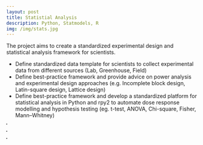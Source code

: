 ```yaml
---
layout: post
title: Statistial Analysis
description: Python, Statmodels, R
img: /img/stats.jpg
---
```


The project aims to create a standardized experimental design and statistical analysis framework for scientists.
- Define standardized data template for scientists to collect experimental data from different sources (Lab, Greenhouse, Field)
- Define best-practice framework and provide advice on power analysis and experimental design approaches (e.g. Incomplete block design, Latin-square design, Lattice design)
- Define best-practice framework and develop a standardized platform for statistical analysis in Python and rpy2 to automate dose response modelling and hypothesis testing (eg. t-test, ANOVA, Chi-square, Fisher, Mann–Whitney)

<div>
	<img class="col" src="{{ site.baseurl }}/img/stats.jpg" alt="" title="Statistical Analysis Pipeline" border="1"/><br/><br/>
	<img class="col" src="{{ site.baseurl }}/img/stats_dose_response.jpg" alt="" title="Dose Response model" border="1"/><br/><br/>
	<img class="col" src="{{ site.baseurl }}/img/stats_chart.jpg" alt="" title="Visualization" border="1"/>
</div>